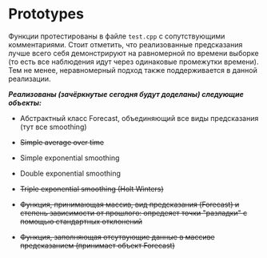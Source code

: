 # Prototypes
Функции протестированы в файле `test.cpp` с сопутствующими комментариями. Стоит отметить, что реализованные предсказания лучше всего себя демонстрируют на равномерной по времени выборке (то есть все наблюдения идут через одинаковые промежутки времени). Тем не менее, неравномерный подход также поддерживается в данной реализации.

***Реализованы (зачёркнутые сегодня будут доделаны) следующие объекты:***

* Абстрактный класс Forecast, объединяющий все виды предсказания (тут все smoothing)

* ~~Simple average over time~~

* Simple exponential smoothing

* Double exponential smoothing

* ~~Triple exponential smoothing (Holt Winters)~~

* ~~Функция, принимающая массив, вид предсказания (Forecast) и степень зависимости от прошлого: опредеяет точки "разладки" с помощью стандартных отклонений~~

* ~~Функция, заполняющая отсутвующие данные в массиве предсказанием (принимает объект Forecast)~~ 
